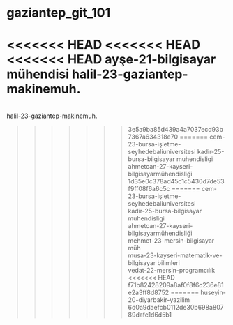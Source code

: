# gaziantep_git_101

<<<<<<< HEAD
<<<<<<< HEAD
<<<<<<< HEAD
ayşe-21-bilgisayar mühendisi
halil-23-gaziantep-makinemuh.<br>
=======
<br>halil-23-gaziantep-makinemuh.<br>
>>>>>>> 3e5a9ba85d439a4a7037ecd93b7367a634318e70
=======
cem-23-bursa-işletme-seyhedebaliuniversitesi
kadir-25-bursa-bilgisayar muhendisligi
ahmetcan-27-kayseri-bilgisayarmühendisliği
>>>>>>> 1d35e0c378ad45c1c5430d7de53f9ff08f6a6c5c
=======
cem-23-bursa-işletme-seyhedebaliuniversitesi <br>
kadir-25-bursa-bilgisayar muhendisligi <br>
ahmetcan-27-kayseri-bilgisayarmühendisliği <br>
mehmet-23-mersin-bilgisayar müh <br>
musa-23-kayseri-matematik-ve-bilgisayar bilimleri <br>
vedat-22-mersin-programcılık <br>
<<<<<<< HEAD
>>>>>>> f71b82428209a8af0f8f6c236e81e2a3ff8d8752
=======
huseyin-20-diyarbakir-yazilim <br>
>>>>>>> 6d0a9daefcb0112de30b698a80789dafc1d6d5b1
